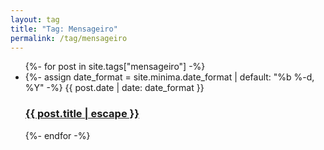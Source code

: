 ```yaml
---
layout: tag
title: "Tag: Mensageiro"
permalink: /tag/mensageiro
---
```


<ul class="post-list">
    {%- for post in site.tags["mensageiro"] -%}
    <li>
        {%- assign date_format = site.minima.date_format | default: "%b %-d, %Y" -%}
        <span class="post-meta">
            {{ post.date | date: date_format }}
        </span>
        <h3>
            <a class="post-link" href="{{ post.url | relative_url }}">
            {{ post.title | escape }}
            </a>
        </h3>
    </li>
    {%- endfor -%}
</ul>